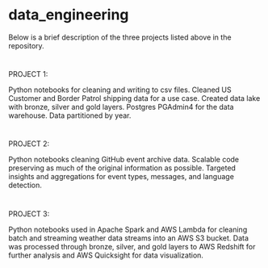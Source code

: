 # data_engineering

Below is a brief description of the three projects listed above in the repository.
#
PROJECT 1:

Python notebooks for cleaning and writing to csv files. Cleaned US Customer and Border Patrol shipping data for a use case. Created data lake with bronze, silver and gold layers. Postgres PGAdmin4 for the data warehouse. Data partitioned by year. 
#
PROJECT 2:

Python notebooks cleaning GitHub event archive data. Scalable code preserving as much of the original information as possible. Targeted insights and aggregations for event types, messages, and language detection.
#
PROJECT 3:

Python notebooks used in Apache Spark and AWS Lambda for cleaning batch and streaming weather data streams into an AWS S3 bucket. Data was processed through bronze, silver, and gold layers to AWS Redshift for further analysis and AWS Quicksight for data visualization.
